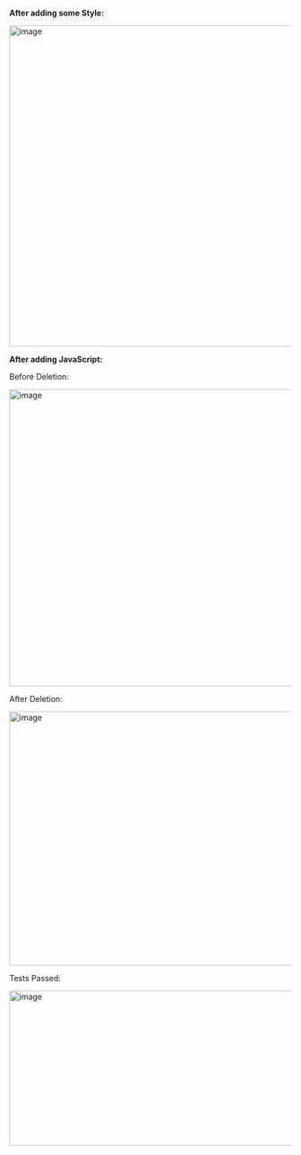 
**After adding some Style:**

<img width="898" height="574" alt="image" src="https://github.com/user-attachments/assets/3082707e-ce7d-429e-9d98-cceba74a5c3c" />

**After adding JavaScript:**

Before Deletion:

<img width="667" height="531" alt="image" src="https://github.com/user-attachments/assets/c5113bf3-5ddb-444e-baf2-6baf761c9f04" />

After Deletion:

<img width="667" height="454" alt="image" src="https://github.com/user-attachments/assets/42e10a74-c47e-4d8b-a49f-63309d3ae122" />

Tests Passed:

<img width="946" height="277" alt="image" src="https://github.com/user-attachments/assets/f68ddf78-bc76-4fd1-b944-f1841037de40" />




